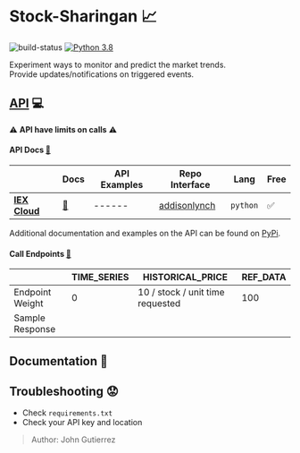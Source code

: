 # Stock-Sharingan :chart_with_upwards_trend:

![build-status](https://travis-ci.com/XDwightsBeetsX/stock-sharingan.svg?branch=master)
[![Python 3.8](https://img.shields.io/badge/python-3.8-blue.svg)](https://www.python.org/downloads/release/python-380/)

Experiment ways to monitor and predict the market trends.  
Provide updates/notifications on triggered events.  

## [API](https://en.wikipedia.org/wiki/Application_programming_interface) :computer:

:warning: **API have limits on calls** :warning:

#### API Docs [:book:](https://iexcloud.io/docs/api)
| |Docs|API Examples|Repo Interface|Lang|Free|
|------|------|------|------|------|------|
|[**IEX Cloud**](https://iexcloud.io/)|[:book:](https://iexcloud.io/docs/api)|------|[addisonlynch](https://github.com/addisonlynch/iexfinance)|`python`|:white_check_mark:|
Additional documentation and examples on the API can be found on [PyPi](https://pypi.org/project/iexfinance/).

#### Call Endpoints [:book:](https://iexcloud.io/docs/api/#rules-engine-beta)
| |TIME_SERIES|HISTORICAL_PRICE|REF_DATA|
|------|------|------|------|
|Endpoint Weight |0|10 / stock / unit time requested|100|
|Sample Response| | | |

## Documentation :book:

## Troubleshooting :worried:

- Check `requirements.txt`
- Check your API key and location

> Author: John Gutierrez
